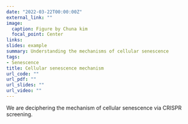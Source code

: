 ```yaml
---
date: "2022-03-22T00:00:00Z"
external_link: ""
image:
  caption: Figure by Chuna kim
  focal_point: Center
links:
slides: example
summary: Understanding the mechanisms of cellular senescence
tags:
- Senescence
title: Cellular senescence mechanism
url_code: ""
url_pdf: ""
url_slides: ""
url_video: ""
---
```

We are deciphering the mechanism of cellular senescence via CRISPR screening.